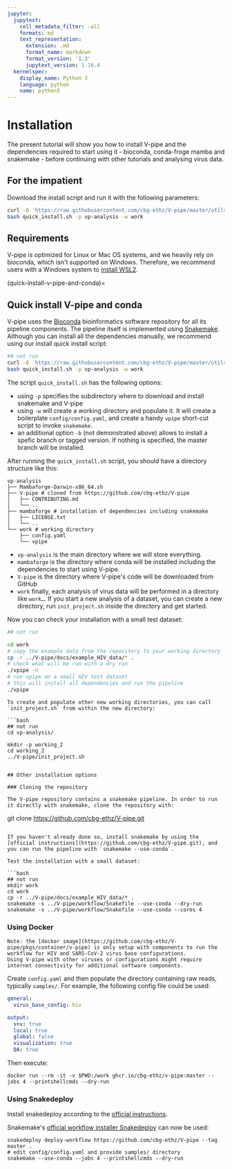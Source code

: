 ```yaml
---
jupyter:
  jupytext:
    cell_metadata_filter: -all
    formats: md
    text_representation:
      extension: .md
      format_name: markdown
      format_version: '1.3'
      jupytext_version: 1.16.4
  kernelspec:
    display_name: Python 3
    language: python
    name: python3
---
```


<!-- markdownlint-configure-file { "MD010": { "ignore_code_languages" : [ "tsv", "bash" ] } } -->

# Installation

The present tutorial will show you how to install V-pipe and the dependencies required to start using it - bioconda, conda-froge mamba and snakemake - before continuing with other tutorials and analysing virus data.

## For the impatient

Download the install script and run it with the following parameters:

```bash
curl -O 'https://raw.githubusercontent.com/cbg-ethz/V-pipe/master/utils/quick_install.sh'
bash quick_install.sh -p vp-analysis -w work

```

## Requirements

V-pipe is optimized for Linux or Mac OS systems, and we heavily rely on bioconda, which isn't supported on Windows. Therefore, we recommend users with a Windows system to [install WSL2](https://learn.microsoft.com/en-us/windows/wsl/install).

(quick-install-v-pipe-and-conda)=
## Quick install V-pipe and conda

V-pipe uses the [Bioconda](https://bioconda.github.io/) bioinformatics software repository for all its pipeline components. The pipeline itself is implemented using [Snakemake](https://snakemake.readthedocs.io/en/stable/). Although you can install all the dependencies manually, we recommend using our install quick install script:

```bash
## not run
curl -O 'https://raw.githubusercontent.com/cbg-ethz/V-pipe/master/utils/quick_install.sh'
bash quick_install.sh -p vp-analysis -w work
```

The script `quick_install.sh` has the following options:

* using `-p` specifies the subdirectory where to download and install snakemake and V-pipe
* using `-w` will create a working directory and populate it. It will create a boilerplate `config/config.yaml`, and create a handy `vpipe` short-cut script to invoke `snakemake`.
* an additional option `-b` (not demonstrated above) allows to install a spefic branch or tagged version. If nothing is specified, the master branch will be installed.

After running the `quick_install.sh` script, you should have a directory structure like this:

```text
vp-analysis
├── Mambaforge-Darwin-x86_64.sh
├── V-pipe # cloned from https://github.com/cbg-ethz/V-pipe
│   ├── CONTRIBUTING.md
│   └── ..
├── mambaforge # installation of dependencies including snakemake
│   ├── LICENSE.txt
│   └── ..
└── work # working directory
    ├── config.yaml
    └── vpipe
```

- `vp-analysis` is the main directory where we will store everything.
- `mambaforge` is the directory where conda will be installed including the dependencies to start using V-pipe.
- `V-pipe` is the directory where V-pipe's code will be downloaded from GitHub
- `work` finally, each analysis of virus data will be performed in a directory like `work…`. If you start a new analysis of a dataset, you can create a new directory, run `init_project.sh` inside the directory and get started.

Now you can check your installation with a small test dataset:

```bash
## not run

cd work
# copy the example data from the repository to your working directory
cp -r ../V-pipe/docs/example_HIV_data/* .
# check what will be run with a dry run
./vpipe -n
# run vpipe on a small HIV test dataset
# this will install all dependencies and run the pipeline
./vpipe 
```

```{tip}
To create and populate other new working directories, you can call `init_project.sh` from within the new directory:

```bash
## not run
cd vp-analysis/

mkdir -p working_2
cd working_2
../V-pipe/init_project.sh

```
```

## Other installation options

### Cloning the repository 

The V-pipe repository contains a snakemake pipeline. In order to run it directly with snakemake, clone the repository with:

```
git clone https://github.com/cbg-ethz/V-pipe.git
```

If you haven't already done so, install snakemake by using the [official instructions](https://github.com/cbg-ethz/V-pipe.git), and you can run the pipeline with `snakemake --use-conda`. 

Test the installation with a small dataset: 

```bash
## not run
mkdir work
cd work
cp -r ../V-pipe/docs/example_HIV_data/* .
snakemake -s ../V-pipe/workflow/Snakefile --use-conda --dry-run
snakemake -s ../V-pipe/workflow/Snakefile --use-conda --cores 4
```

### Using Docker

```{note}
Note: the [docker image](https://github.com/cbg-ethz/V-pipe/pkgs/container/v-pipe) is only setup with components to run the workflow for HIV and SARS-CoV-2 virus base configurations.
Using V-pipe with other viruses or configurations might require internet connectivity for additional software components.
```

Create `config.yaml` and then populate the directory containing raw reads, typically `samples/`.
For example, the following config file could be used:

```yaml
general:
  virus_base_config: hiv

output:
  snv: true
  local: true
  global: false
  visualization: true
  QA: true
```

Then execute:

```
docker run --rm -it -v $PWD:/work ghcr.io/cbg-ethz/v-pipe:master --jobs 4 --printshellcmds --dry-run
```

### Using Snakedeploy

Install snakedeploy according to the [official instructions](https://snakedeploy.readthedocs.io/en/latest/getting_started/installation.html).

Snakemake's [official workflow installer Snakedeploy](https://snakemake.github.io/snakemake-workflow-catalog/?usage=cbg-ethz/V-pipe) can now be used:

```
snakedeploy deploy-workflow https://github.com/cbg-ethz/V-pipe --tag master .
# edit config/config.yaml and provide samples/ directory
snakemake --use-conda --jobs 4 --printshellcmds --dry-run
```

